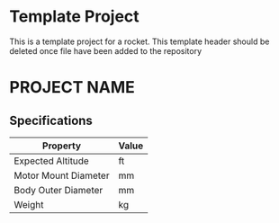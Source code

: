 # Template Project
This is a template project for a rocket.
This template header should be deleted once file have been added to the repository
# PROJECT NAME
## Specifications
| Property | Value |
|----------|-------|
|Expected Altitude | ft|
|Motor Mount Diameter | mm|
|Body Outer Diameter | mm|
|Weight | kg|
